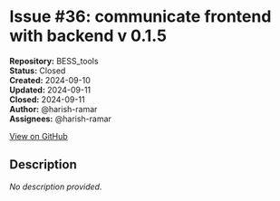 # Issue #36: communicate frontend with backend v 0.1.5

**Repository:** BESS_tools  
**Status:** Closed  
**Created:** 2024-09-10  
**Updated:** 2024-09-11  
**Closed:** 2024-09-11  
**Author:** @harish-ramar  
**Assignees:** @harish-ramar  

[View on GitHub](https://github.com/Simtestlab/BESS_tools/issues/36)

## Description

*No description provided.*